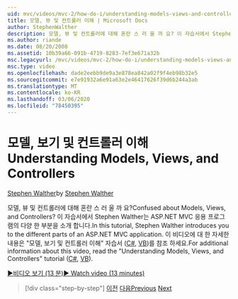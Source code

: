 ```yaml
---
uid: mvc/videos/mvc-2/how-do-i/understanding-models-views-and-controllers
title: 모델, 뷰 및 컨트롤러 이해 | Microsoft Docs
author: StephenWalther
description: 모델, 뷰 및 컨트롤러에 대해 혼란 스 러 울 까 요? 이 자습서에서 Stephen Walther는 ASP.NET MVC 응용 프로그램의 다양 한 부분을 소개 합니다.
ms.author: riande
ms.date: 08/20/2008
ms.assetid: 10b39a66-091b-4719-8283-7ef3e671a32b
msc.legacyurl: /mvc/videos/mvc-2/how-do-i/understanding-models-views-and-controllers
msc.type: video
ms.openlocfilehash: dade2eebb9de9a3e878ea842a02f9f4eb98b32e5
ms.sourcegitcommit: e7e91932a6e91a63e2e46417626f39d6b244a3ab
ms.translationtype: MT
ms.contentlocale: ko-KR
ms.lasthandoff: 03/06/2020
ms.locfileid: "78450395"
---
```

# <a name="understanding-models-views-and-controllers"></a><span data-ttu-id="6fe6e-104">모델, 보기 및 컨트롤러 이해</span><span class="sxs-lookup"><span data-stu-id="6fe6e-104">Understanding Models, Views, and Controllers</span></span>

<span data-ttu-id="6fe6e-105">[Stephen Walther](https://github.com/StephenWalther)</span><span class="sxs-lookup"><span data-stu-id="6fe6e-105">by [Stephen Walther](https://github.com/StephenWalther)</span></span>

<span data-ttu-id="6fe6e-106">모델, 뷰 및 컨트롤러에 대해 혼란 스 러 울 까 요?</span><span class="sxs-lookup"><span data-stu-id="6fe6e-106">Confused about Models, Views, and Controllers?</span></span> <span data-ttu-id="6fe6e-107">이 자습서에서 Stephen Walther는 ASP.NET MVC 응용 프로그램의 다양 한 부분을 소개 합니다.</span><span class="sxs-lookup"><span data-stu-id="6fe6e-107">In this tutorial, Stephen Walther introduces you to the different parts of an ASP.NET MVC application.</span></span> <span data-ttu-id="6fe6e-108">이 비디오에 대 한 자세한 내용은 "모델, 보기 및 컨트롤러 이해" 자습서 ([C#](../../../overview/older-versions-1/overview/understanding-models-views-and-controllers-cs.md), [VB](../../../overview/older-versions-1/overview/understanding-models-views-and-controllers-vb.md))를 참조 하세요.</span><span class="sxs-lookup"><span data-stu-id="6fe6e-108">For additional information about this video, read the "Understanding Models, Views, and Controllers" tutorial ([C#](../../../overview/older-versions-1/overview/understanding-models-views-and-controllers-cs.md), [VB](../../../overview/older-versions-1/overview/understanding-models-views-and-controllers-vb.md)).</span></span>

[<span data-ttu-id="6fe6e-109">&#9654;비디오 보기 (13 분)</span><span class="sxs-lookup"><span data-stu-id="6fe6e-109">&#9654; Watch video (13 minutes)</span></span>](https://channel9.msdn.com/Blogs/ASP-NET-Site-Videos/understanding-models-views-and-controllers)

> [!div class="step-by-step"]
> <span data-ttu-id="6fe6e-110">[이전](creating-a-movie-database-application-in-15-minutes-with-aspnet-mvc.md)
> [다음](aspnet-mvc-controller-overview.md)</span><span class="sxs-lookup"><span data-stu-id="6fe6e-110">[Previous](creating-a-movie-database-application-in-15-minutes-with-aspnet-mvc.md)
[Next](aspnet-mvc-controller-overview.md)</span></span>
